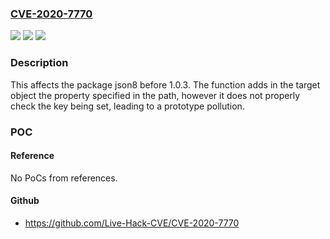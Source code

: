### [CVE-2020-7770](https://cve.mitre.org/cgi-bin/cvename.cgi?name=CVE-2020-7770)
![](https://img.shields.io/static/v1?label=Product&message=json8&color=blue)
![](https://img.shields.io/static/v1?label=Version&message=%3C%201.0.3%20&color=brighgreen)
![](https://img.shields.io/static/v1?label=Vulnerability&message=Prototype%20Pollution&color=brighgreen)

### Description

This affects the package json8 before 1.0.3. The function adds in the target object the property specified in the path, however it does not properly check the key being set, leading to a prototype pollution.

### POC

#### Reference
No PoCs from references.

#### Github
- https://github.com/Live-Hack-CVE/CVE-2020-7770

